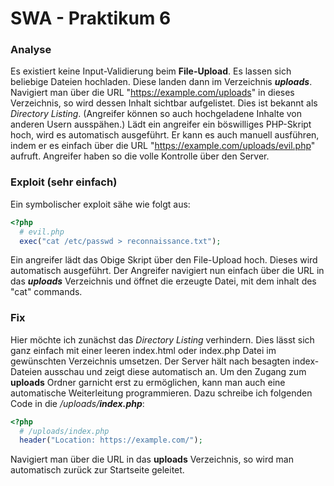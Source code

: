 # SWA - Praktikum 6

### Analyse
Es existiert keine Input-Validierung beim <b>File-Upload</b>. Es lassen sich beliebige Dateien hochladen. Diese landen dann im Verzeichnis <b><i>uploads</i></b>.<br>
Navigiert man über die URL "https://example.com/uploads" in dieses Verzeichnis, so wird dessen Inhalt sichtbar aufgelistet. Dies ist bekannt als <i>Directory Listing</i>. (Angreifer können so auch hochgeladene Inhalte von anderen Usern ausspähen.) Lädt ein angreifer ein böswilliges PHP-Skript hoch, wird es automatisch ausgeführt. Er kann es auch manuell ausführen, indem er es einfach über die URL "https://example.com/uploads/evil.php" aufruft. Angreifer haben so die volle Kontrolle über den Server.<br>

### Exploit (sehr einfach)
Ein symbolischer exploit sähe wie folgt aus:
```PHP
<?php
  # evil.php
  exec("cat /etc/passwd > reconnaissance.txt");
```
Ein angreifer lädt das Obige Skript über den File-Upload hoch. Dieses wird automatisch ausgeführt.
Der Angreifer navigiert nun einfach über die URL in das <b><i>uploads</i></b> Verzeichnis und öffnet die erzeugte Datei, mit dem inhalt des "cat" commands.

### Fix
Hier möchte ich zunächst das <i>Directory Listing</i> verhindern. Dies lässt sich ganz einfach mit einer leeren index.html oder index.php Datei im gewünschten Verzeichnis umsetzen. Der Server hält nach besagten index-Dateien ausschau und zeigt diese automatisch an. Um den Zugang zum <b>uploads</b> Ordner garnicht erst zu ermöglichen, kann man auch eine automatische Weiterleitung programmieren.
Dazu schreibe ich folgenden Code in die <i>/uploads/<b>index.php</b></i>:
```PHP
<?php
  # /uploads/index.php
  header("Location: https://example.com/");
```
Navigiert man über die URL in das <b>uploads</b> Verzeichnis, so wird man automatisch zurück zur Startseite geleitet.
